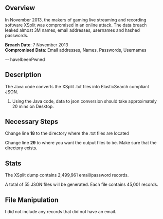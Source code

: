 ## Overview

In November 2013, the makers of gaming live streaming and recording software XSplit was compromised in an online attack. The data breach leaked almost 3M names, email addresses, usernames and hashed passwords.

<b>Breach Date</b>: 7 November 2013<br />
<b>Compromised Data</b>: Email addresses, Names, Passwords, Usernames<br />

-- haveIbeenPwned


## Description

The Java code converts the XSplit .txt files into ElasticSearch compliant JSON.

1. Using the Java code, data to json conversion should take approximately 20 mins on Desktop.
  
## Necessary Steps

Change line <b>18</b> to the directory where the .txt files are located

Change line <b>29</b> to where you want the output files to be. Make sure that the directory exists.

## Stats 

The XSplit dump contains 2,499,961 email/password records. 

A total of 55 JSON files will be generated. Each file contains 45,001 records.

## File Manipulation

I did not include any records that did not have an email.


